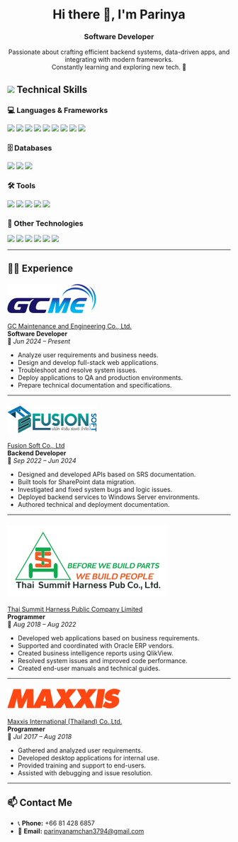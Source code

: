 <!-- Profile Picture (Optional) -->
<h1 align="center">Hi there 👋, I'm Parinya</h1>

<h3 align="center">Software Developer</h3>

<p align="center">
  Passionate about crafting efficient backend systems, data-driven apps, and integrating with modern frameworks.<br/>
  Constantly learning and exploring new tech. 🚀
</p>
<!--
<div align="center">
  <img height="150" src="img/profile.jpg" />
</div>
-->

<!-- Greeting Section -->
<!--
<h1 align="center">Hey there 👋</h1>

<h3 align="left">👩‍💻 About Me</h3>

<p align="left">
  I'm ... from ....<br><br>
  - 🔭 I’m working as ...<br>
  - 📚 I'm currently learning ...<br>
  - ⚡ In my free time I ...
</p>
-->

## <img src="https://media2.giphy.com/media/QssGEmpkyEOhBCb7e1/giphy.gif?cid=ecf05e47a0n3gi1bfqntqmob8g9aid1oyj2wr3ds3mg700bl&rid=giphy.gif" width="25"><b> Technical Skills</b>

### 💻 Languages & Frameworks

<div align="left">
  <img src="https://img.shields.io/badge/C%23-purple?logo=csharp&logoColor=white&style=for-the-badge" height="40" />
  <img src="https://img.shields.io/badge/Node.js-339933?logo=nodedotjs&logoColor=white&style=for-the-badge" height="40" />
  <img src="https://img.shields.io/badge/PHP-777bb3?logo=php&logoColor=white&style=for-the-badge" height="40" />
  <img src="https://img.shields.io/badge/Ionic-3880FF?logo=ionic&logoColor=white&style=for-the-badge" height="40" />
  <img src="https://img.shields.io/badge/Bootstrap-7952B3?logo=bootstrap&logoColor=white&style=for-the-badge" height="40" />
  <img src="https://img.shields.io/badge/jQuery-0769AD?logo=jquery&logoColor=white&style=for-the-badge" height="40" />
  <img src="https://img.shields.io/badge/JavaScript-F7DF1E?logo=javascript&logoColor=black&style=for-the-badge" height="40" />
  <img src="https://img.shields.io/badge/Vue.js-4FC08D?logo=vuedotjs&logoColor=black&style=for-the-badge" height="40" />
  <img src="https://img.shields.io/badge/Angular-DD0031?logo=angular&logoColor=white&style=for-the-badge" height="40" />
</div>

### 🗄️ Databases

<div align="left">
  <img src="https://img.shields.io/badge/Microsoft SQL Server-CC2927?logo=microsoftsqlserver&logoColor=white&style=for-the-badge" height="40" />
  <img src="https://img.shields.io/badge/MySQL-4479A1?logo=mysql&logoColor=white&style=for-the-badge" height="40" />
  <img src="https://img.shields.io/badge/SQLite-003B57?logo=sqlite&logoColor=white&style=for-the-badge" height="40" />
</div>

### 🛠️ Tools

<div align="left">
  <img src="https://img.shields.io/badge/Visual Studio-5C2D91?logo=visualstudio&logoColor=white&style=for-the-badge" height="40" />
  <img src="https://img.shields.io/badge/Visual Studio Code-007ACC?logo=visualstudiocode&logoColor=white&style=for-the-badge" height="40" />
  <img src="https://img.shields.io/badge/GitHub-181717?logo=github&logoColor=white&style=for-the-badge" height="40" />
  <img src="https://img.shields.io/badge/Postman-FF6C37?logo=postman&logoColor=black&style=for-the-badge" height="40" />
  <img src="https://img.shields.io/badge/QlikView-009848?logo=Qlik&logoColor=white&style=for-the-badge" height="40" />
</div>

### 🔧 Other Technologies

<div align="left">
  <img src="https://img.shields.io/badge/Raspberry Pi-A22846?logo=raspberrypi&logoColor=white&style=for-the-badge" height="40" />
  <img src="https://img.shields.io/badge/Arduino-00979D?logo=arduino&logoColor=white&style=for-the-badge" height="40" />
  <img src="https://img.shields.io/badge/MQTT-660066?logo=mqtt&logoColor=white&style=for-the-badge" height="40" />
  <img src="https://img.shields.io/badge/DevExtreme-blue?logo=devexpress&logoColor=white&style=for-the-badge" height="40" />
  <img src="https://img.shields.io/badge/Autodesk-000000?logo=autodesk&logoColor=white&style=for-the-badge" height="40" />
  <img src="https://img.shields.io/badge/Azure AD-03A9F4?logo=icloud&logoColor=white&style=for-the-badge" height="40" />
</div>

---

## 👨‍💼 Experience

### ![GC Maintenance and Engineering Co., Ltd.](img/gcme.png)
[GC Maintenance and Engineering Co., Ltd.](https://gcme.co.th)  
**Software Developer**  
📆 *Jun 2024 – Present*

- Analyze user requirements and business needs.
- Design and develop full-stack web applications.
- Troubleshoot and resolve system issues.
- Deploy applications to QA and production environments.
- Prepare technical documentation and specifications.

---

### ![Fusion Soft Co., Ltd](img/logo-fusion.png)
[Fusion Soft Co., Ltd](https://www.fusionsoft.co.th)  
**Backend Developer**  
📆 *Sep 2022 – Jun 2024*

- Designed and developed APIs based on SRS documentation.
- Built tools for SharePoint data migration.
- Investigated and fixed system bugs and logic issues.
- Deployed backend services to Windows Server environments.
- Authored technical and deployment documentation.

---

### ![Thai Summit Harness Public Company Limited.](img/logo-tsh.png)
[Thai Summit Harness Public Company Limited](https://www.tshpcl.com)  
**Programmer**  
📆 *Aug 2018 – Aug 2022*

- Developed web applications based on business requirements.
- Supported and coordinated with Oracle ERP vendors.
- Created business intelligence reports using QlikView.
- Resolved system issues and improved code performance.
- Created end-user manuals and technical guides.

---

### ![Maxxis International (Thailand) Co.,Ltd.](img/logo-maxxis.png)
[Maxxis International (Thailand) Co.,Ltd.](https://www.maxxis.co.th/MIT/index.asp)  
**Programmer**  
📆 *Jul 2017 – Aug 2018*

- Gathered and analyzed user requirements.
- Developed desktop applications for internal use.
- Provided training and support to end-users.
- Assisted with debugging and issue resolution.

---

## 📫 Contact Me

- 📞 **Phone:** +66 81 428 6857
- 📧 **Email:** parinyanamchan3794@gmail.com
